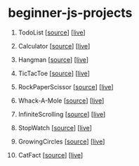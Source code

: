 # beginner-js-projects

1. TodoList [[source](https://github.com/dinex-dev/beginner-js-projects/tree/master/todoList)] [[live](https://dinex-dev.github.io/beginner-js-projects/todoList/)]

2. Calculator [[source](https://github.com/dinex-dev/beginner-js-projects/tree/master/calculator)] [[live](https://dinex-dev.github.io/beginner-js-projects/calculator/)]

3. Hangman [[source](https://github.com/dinex-dev/beginner-js-projects/tree/master/hangman)] [[live](https://dinex-dev.github.io/beginner-js-projects/hangman/)]

4. TicTacToe [[source](https://github.com/dinex-dev/beginner-js-projects/tree/master/ticTacToe)] [[live](https://dinex-dev.github.io/beginner-js-projects/ticTacToe/)]

5. RockPaperScissor [[source](https://github.com/dinex-dev/beginner-js-projects/tree/master/RockPaperScissor)] [[live](https://dinex-dev.github.io/beginner-js-projects/RockPaperScissor/)]

6. Whack-A-Mole [[source](https://github.com/Dinex-dev/beginner-js-projects/tree/master/Whack-A-Mole)] [[live](https://dinex-dev.github.io/beginner-js-projects/Whack-A-Mole/)]

7. InfiniteScrolling [[source](https://github.com/Dinex-dev/beginner-js-projects/tree/master/infiniteScrolling)] [[live](https://dinex-dev.github.io/beginner-js-projects/infiniteScrolling/)]

8. StopWatch [[source](https://github.com/Dinex-dev/beginner-js-projects/tree/master/StopWatch)] [[live](https://dinex-dev.github.io/beginner-js-projects/StopWatch/)]

9. GrowingCircles [[source](https://github.com/dinex-dev/beginner-js-projects/tree/master/GrowingCircles)] [[live](https://dinex-dev.github.io/beginner-js-projects/GrowingCircles/)]

10. CatFact [[source](https://github.com/dinex-dev/beginner-js-projects/tree/master/CatFact)] [[live](https://dinex-dev.github.io/beginner-js-projects/CatFact/)]
